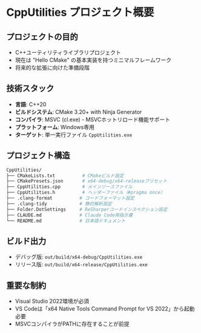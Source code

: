 # CppUtilities プロジェクト概要

## プロジェクトの目的
- C++ユーティリティライブラリプロジェクト
- 現在は "Hello CMake" の基本実装を持つミニマルフレームワーク
- 将来的な拡張に向けた準備段階

## 技術スタック
- **言語**: C++20
- **ビルドシステム**: CMake 3.20+ with Ninja Generator
- **コンパイラ**: MSVC (cl.exe) - MSVCホットリロード機能サポート
- **プラットフォーム**: Windows専用
- **ターゲット**: 単一実行ファイル `CppUtilities.exe`

## プロジェクト構造
```bash
CppUtilities/
├── CMakeLists.txt          # CMakeビルド設定
├── CMakePresets.json       # x64-debug/x64-releaseプリセット
├── CppUtilities.cpp        # メインソースファイル
├── CppUtilities.h          # ヘッダーファイル（#pragma once）
├── .clang-format          # コードフォーマット設定
├── .clang-tidy            # 静的解析設定
├── Folder.DotSettings     # ReSharperコードインスペクション設定
├── CLAUDE.md              # Claude Code用指示書
└── README.md              # 日本語ドキュメント
```

## ビルド出力
- デバッグ版: `out/build/x64-debug/CppUtilities.exe`
- リリース版: `out/build/x64-release/CppUtilities.exe`

## 重要な制約
- Visual Studio 2022環境が必須
- VS Codeは「x64 Native Tools Command Prompt for VS 2022」から起動必要
- MSVCコンパイラがPATHに存在することが前提